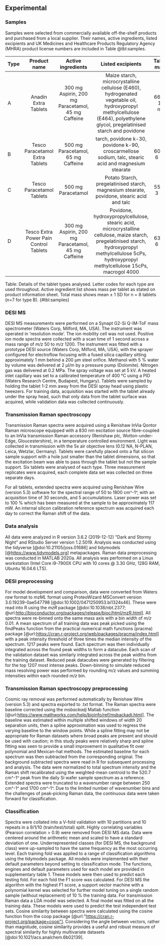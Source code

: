 ## Experimental

### Samples

Samples were selected from commercially available off-the-shelf products and purchased from a local supplier. Their names, active ingredients, listed excipients and UK Medicines and Healthcare Products Regulatory Agency (MHRA) product license numbers are included in Table @tbl:samples.


| Type | Product name | Active ingredients | Listed excipients | Tablet mass| MHRA licence |
|:-----|:------------:|:------------------:|:----------------:|:------------:|:------------:|
| A | Anadin Extra Tablets | 300 mg Aspirin, 200 mg Paracetamol, 45 mg Caffeine | Maize starch, microcrystalline cellulose (E460), hydrogenated vegetable oil, hydroxypropyl methylcellulose (E464), polyethylene glycol, pregelatinised starch and povidone | 662 ± 11 mg | PL 00165/5013R |
| B | Tesco Paracetamol Extra Tablets | 500 mg Paracetamol, 65 mg Caffeine |tarch, povidone k-30, povidone k-90, croscarmellose sodium, talc, stearic acid and magnesium stearate | 607 ± 6 mg | PL 08977/0025 |
| C | Tesco Paracetamol Tablets | 500 mg Paracetamol | Potato Starch, pregelatinised starch, magnesium stearate, povidone, stearic acid and talc | 550 ± 3 mg | PL 08977/0014 |
| D | Tesco Extra Power Pain Control Tablets | 300 mg Aspirin, 200 mg Paracetamol, 45 mg Caffeine | Povidone, hydroxypropylcellulose, stearic acid, microcrystalline cellulose, maize starch, pregelatinised starch, hydroxypropyl methylcellulose 5cPs, hydroxypropyl methylcellulose 15cPs, macrogol 4000 | 632 ± 6 mg | PL 29831/0164 

Table: Details of the tablet types analysed. Letter codes for each type are used throughout. Active ingredient list shows mass per tablet as stated on product information sheet. Total mass shows mean ± 1 SD for n = 8 tablets (n=7 for type B).
{#tbl:samples}

### DESI MS

DESI MS measurements were performed on a Synapt G2-Si Q-IM-ToF mass spectrometer (Waters Corp, Milford, MA, USA). The instrument was operated in ‘resolution mode’. The ion mobility cell was not used. Positive ion mode spectra were collected with a scan time of 1 second across a mass range of *m/z* 50 to *m/z* 1200. The instrument was fitted with a prototype DESI source (Waters Corp, Milford, MA, USA), with the sprayer configured for electroflow focusing with a fused silica capillary sitting approximately 1 mm behind a 200 µm steel orifice. Methanol with 5 % water by volume was delivered at 2 µl/m by a pressure pump (Dolomite). Nitrogen gas was delivered at 0.2 MPa. The spray voltage was set at 5 kV. A heated inlet capillary was set to a calibrated temperature of 400 °C using a PID (Waters Research Centre, Budapest, Hungary). Tablets were sampled by holding the tablet 1-2 mm away from the DESI spray head using plastic tweezers. For training data, acquisition was started with the tablet already under the spray head, such that only data from the tablet surface was acquired, while validation data was collected continuously. 


### Transmission Raman spectroscopy 

Transmission Raman spectra were acquired using a Renishaw InVia Qontor Raman microscope equipped with a 830 nm excitation source fibre-coupled to an InVia transmission Raman accessory (Renishaw plc, Wotton-under-Edge, Gloucestershire), in a temperature controlled environment. Light was collected in transmission with the 5x air objective lens (0.12 NA, N-PLAN, Leica, Wetzlar, Germany). Tablets were carefully placed onto a flat silicon sample support with a hole just smaller than the tablet dimensions, so that the excitation beam was able to pass through the tablet but not the sample support. Six tablets were analysed of each type. Three measurement replicates were acquired, each complete data set was collected on three separate days.  

For all tablets, extended spectra were acquired using Renishaw Wire (version 5.3) software for the spectral range of 50 to 1800 cm^-1^, with an acquisition time of 30 seconds, and 5 accumulations. Laser power was set to 100 % which has been measured at the sample to be approximately 117 mW. An internal silicon calibration reference spectrum was acquired each day to correct the Raman shift of the data.

### Data analysis 

All data were analyzed in R version 3.6.2 (2019-12-12) "Dark and Stormy Night" and RStudio Server version 1.2.5019. Analysis was conducted using the tidyverse [@doi:10.21105/joss.01686] and tidymodels [@https://www.tidymodels.org] metapackages. Raman data preprocessing was conducted in MATLAB 2020a. All analysis was performed on a Linux workstation (Intel Core i9-7900X CPU with 10 cores @ 3.30 GHz, 128G RAM, Ubuntu 16.04.6 LTS). 

### DESI preprocessing 

For model development and comparison, data were converted from Waters *raw* format to *mzML* format using ProteoWizard MSConvert version 3.0.19239-0ae547798 [@doi:10.1002/0471250953.bi1324s46]. These were read into R using the *mzR* package [@doi:10.1038/nbt.2377; @url:http://bioconductor.org/packages/release/bioc/html/mzR.html]. All spectra were re-binned onto the same mass axis with a bin width of *m/z* 0.01. A mean spectrum of all training data was peak picked using the findPeaks function from the practical numerical math functions (pracma) package [@url:https://cran.r-project.org/web/packages/pracma/index.html] with a peak intensity threshold of three times the median intensity of the spectrum. 1217 peaks were found. Each spectrum was then individually integrated across the found peak widths to form a datacube. Each scan of the validation dataset was similarly integrated across the peak widths from the training dataset. Reduced peak datacubes were generated by filtering for the top 1207 most intense peaks. Down-binning to simulate reduced mass resolving power was performed by rounding m/z values and summing intensities within each rounded *m/z* bin. 

### Transmission Raman spectroscopy preprocessing 

Cosmic ray removal was performed automatically by Renishaw Wire (version 5.3) and spectra exported to .txt format. The Raman spectra were baseline corrected using the *msbackadj* Matlab function [@url:https://www.mathworks.com/help/bioinfo/ref/msbackadj.html]. The baseline was estimated within multiple shifted windows of width 20 separation units, then a spline approximation was used to regress the varying baseline to the window points. While a spline fitting may not be appropriate for Raman datasets where broad peaks are present and should be used with caution; in this study peaks were relatively sharp and spline fitting was seen to provide a small improvement in qualitative fit over polynomial and Mexican-hat methods. The estimated baseline for each spectrum was then subtracted from the corresponding original. The background subtracted spectra were read in R for subsequent processing and analysis. The data were normalized to total spectrum intensity and the Raman shift recalibrated using the weighted-mean centroid to the 520.7 cm^-1^ peak from the daily Si wafer sample spectrum as a reference. Extended spectra were truncated to a wavenumber range between 250 cm^-1^ and 1700 cm^-1^. Due to the limited number of wavenumber bins and the challenges of peak-picking Raman data, the continuous data were taken forward for classification. 

### Classification 

Spectra were collated into a V-fold validation with 10 partitions and 10 repeats in a 9/1/10 (train/test/total) split. Highly correlating variables (Pearson correlation > 0.9) were removed from DESI MS data. Data were centered around the arithmetic mean and scaled to have a standard deviation of one. Underrepresented classes (for DESI MS, the background class) were up-sampled to have the same frequency as the most occurring level. Each training fold was applied to a range of classification algorithms using the tidymodels package. All models were implemented with their default parameters beyond setting to classification mode. The functions, engines and default parameters used for each model are provided in supplementary table 1. These models were then used to predict each testing fold. For each fold the F1 score was calculated. For DESI MS the algorithm with the highest F1 score, a support vector machine with a polynomial kernel was selected for further model tuning on a single random sample (without replacement) of 10 % the training data. For transmission Raman data a LDA model was selected. A final model was fitted on all the training data. These models were used to predict the test independent test sets. Cosine similarity between spectra were calculated using the cosine function from the coop package [@url:"https://cran.r-project.org/package=coop"]. Considering the angle between vectors, rather than magnitude, cosine similarity provides a useful and robust measure of spectral similarity for highly multivariate datasets [@doi:10.1021/acs.analchem.6b02139]. 
